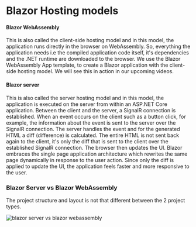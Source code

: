 # Blazor Hosting models

#### Blazor WebAssembly

This is also called the client-side hosting model and in this model, the application runs directly in the browser on WebAssembly. So, everything the application needs i.e the compiled application code itself, it's dependencies and the .NET runtime are downloaded to the browser. We use the Blazor WebAssembly App template, to create a Blazor application with the client-side hosting model. We will see this in action in our upcoming videos.

#### Blazor server

This is also called the server hosting model and in this model, the application is executed on the server from within an ASP.NET Core application. Between the client and the server, a SignalR connection is established. When an event occurs on the client such as a button click, for example, the information about the event is sent to the server over the SignalR connection. The server handles the event and for the generated HTML a diff \(difference\) is calculated. The entire HTML is not sent back again to the client, it's only the diff that is sent to the client over the established SignalR connection. The browser then updates the UI. Blazor embraces the single page application architecture which rewrites the same page dynamically in response to the user action. Since only the diff is applied to update the UI, the application feels faster and more responsive to the user.

### Blazor Server vs Blazor WebAssembly

The project structure and layout is not that different between the 2 project types.

![blazor server vs blazor webassembly](https://www.pragimtech.com/blog/contribute/article_images/blazor%20server%20vs%20blazor%20webassembly.png)



